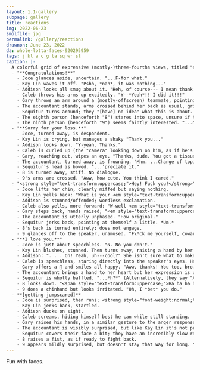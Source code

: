 ```yaml
---
layout: 1.1-gallery
subpage: gallery
title: reactions
img: 2022-06-23
smolfile: jpg
permalink: /gallery/reactions
drawnon: June 23, 2022
da: whole-lotta-faces-920295959
tags: j kl a c g ta sq wr sl
caption: |-
  A colorful grid of expressive (mostly-)three-fourths views, titled "expressions." and captioned "reactions to dialogue with no context". Dialogue prompts go down a column; each person responds in a row.
  - "**Congratulations!**"
    - Joce glances aside, uncertain. "...F-for what."
    - Kay Lin waves it off. "Pshh, *nah*, it was nothing---"
    - Addison looks all smug about it. "Heh, of course--- I mean thank you!"
    - Caleb throws his arms up excitedly. "Y--*Yeah*!! I did it!!!"
    - Gary throws an arm around a (mostly-offscreen) teammate, pointing to them with a smile. "Wasn't just me, man."
    - The accountant stands, arms crossed behind her back as usual, grinning a bit. "Touching. Flattery will get you nowhere with me."
    - Sequitur turns around; they "[have] no idea" what this is about. "Uhh. Thanks...?"
    - The eighth person (henceforth "8") stares into space, unsure if this is a joke. No dialogue.
    - The ninth person (henceforth "9") seems faintly interested. "...No shit? What for."
  - "**Sorry for your loss.**"
    - Joce, turned away, is despondent.
    - Kay Lin is crying, but manages a shaky "Thank you..."
    - Addison looks down. "Y-yeah. Thanks."
    - Caleb is curled up (the "camera" looking down on him, as if he's sitting on the floor), bawling inconsolably.
    - Gary, reaching out, wipes an eye. "Thanks, dude. You got a tissue?"
    - The accountant, turned away, is frowning. "Mhm. ...Change of topic:"
    - Sequitur's head is bowed. "...’preciate it."
    - 8 is turned away, stiff. No dialogue.
    - 9's arms are crossed. "Aww, how cute. You think I cared."
  - "<strong style="text-transform:uppercase;">Hey! Fuck you!</strong>"
    - Joce lifts her chin, clearly miffed but saying nothing.
    - Kay Lin yells back: "What is your <em style="text-transform:uppercase;font-style:normal;">problem?!</em>"
    - Addison is stunned/offended; wordless exclamation.
    - Caleb also yells, more forward: "W-well <em style="text-transform:uppercase;font-style:normal;">fuck you</em> too!!!!"
    - Gary steps back, hands raised; "<em style="text-transform:uppercase;font-style:normal;">**Whoa** whoa whoa---</em> calm down---"
    - The accountant is utterly unphased. "How original."
    - Sequitur jerks back, pointing at themself a little. *Um.*
    - 8's back is turned entirely; does not engage.
    - 9 glances off to the speaker, unamused. "F\*ck me yourself, coward." And when there's implicitly no response: "... Yeah, what's what I thought. [muttering] Asswipe."
  - "**I love you.**"
    - Joce is just about speechless. "N. No you don't."
    - Kay Lin blushes, stunned. Then turns away, raising a hand by her face; "Come on, that's not funny."
    - Addison: ". . . Oh! Yeah, uh---cool?" She isn't sure what to make of this. "Good for. Good for you...!"
    - Caleb is speechless, staring directly into the speaker's eyes. He's unsure if this is a prank or if he will now die for you.
    - Gary offers a 🤟 and smiles all happy. "Aww, thanks! You too, bro."
    - The accountant brings a hand to her heart but her expression is utterly dry. "Thank you. I am so touched, and overflowing with inconvenient emotions."
    - Sequitur is wholly baffled. "...*h?*" (Alternatively, they say "Awwww *shucks*. ...for real??", but I thought the version drawn was funnier.)
    - 8 looks down. "<span style="text-transform:uppercase;">Ha ha ha ha. Oh man.</span>" Then stares directly ahead. "<em style="text-transform:uppercase;">I am so sorry.</em>"
    - 9 does a chinhand but looks irritated. "Oh, I *bet* you do."
  - **[getting jumpscared]**
    - Joce is surprised, then runs; <strong style="font-weight:normal;text-transform:uppercase;">#Nope.</strong>
    - Kay Lin jerks back, startled.
    - Addison ducks on sight.
    - Caleb screams, hiding himself best he can while still standing.
    - Gary raises his hands, in a similar gesture to the anger response.
    - The accountant is visibly surprised, but like Kay Lin it's not pronounced.
    - Sequitur covers their face a bit; they have an incredibly slow reaction time.
    - 8 raises a fist, as if ready to fight back.
    - 9 appears mildly surprised, but doesn't stay that way for long. "Well, *that* might as well happen." A rabbitlike shadow looms.
---
```

Fun with faces.